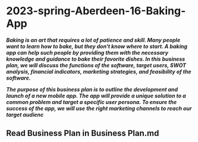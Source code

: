 # 2023-spring-Aberdeen-16-Baking-App

***Baking is an art that requires a lot of patience and skill. Many people want to learn how to bake, but they don't know where to start. A baking app can help such people by providing them with the necessary knowledge and guidance to bake their favorite dishes. In this business plan, we will discuss the functions of the software, target users, SWOT analysis, financial indicators, marketing strategies, and feasibility of the software.***

***The purpose of this business plan is to outline the development and launch of a new mobile app. The app will provide a unique solution to a common problem and target a specific user persona. To ensure the success of the app, we will use the right marketing channels to reach our target audienc***

## Read Business Plan in Business Plan.md
